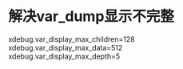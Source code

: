 # 解决var_dump显示不完整
xdebug.var_display_max_children=128  
xdebug.var_display_max_data=512  
xdebug.var_display_max_depth=5  